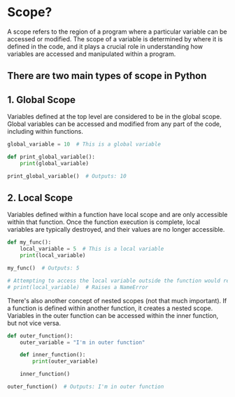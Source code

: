 # Scope?

A scope refers to the region of a program where a particular variable can be accessed or modified. The scope of a variable is determined by where it is defined in the code, and it plays a crucial role in understanding how variables are accessed and manipulated within a program.

## There are two main types of scope in Python

## 1. Global Scope

Variables defined at the top level are considered to be in the global scope. Global variables can be accessed and modified from any part of the code, including within functions.

```py
global_variable = 10  # This is a global variable

def print_global_variable():
    print(global_variable)

print_global_variable()  # Outputs: 10
```

## 2. Local Scope

Variables defined within a function have local scope and are only accessible within that function. Once the function execution is complete, local variables are typically destroyed, and their values are no longer accessible.

```py
def my_func():
    local_variable = 5  # This is a local variable
    print(local_variable)

my_func()  # Outputs: 5

# Attempting to access the local variable outside the function would result in an error
# print(local_variable)  # Raises a NameError
```

There's also another concept of nested scopes (not that much important). If a function is defined within another function, it creates a nested scope. Variables in the outer function can be accessed within the inner function, but not vice versa.

```py
def outer_function():
    outer_variable = "I'm in outer function"

    def inner_function():
        print(outer_variable)

    inner_function()

outer_function()  # Outputs: I'm in outer function
```
